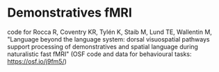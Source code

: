 # Demonstratives fMRI
code for Rocca R, Coventry KR, Tylén K, Staib M, Lund TE, Wallentin M, "Language beyond the language system: dorsal visuospatial pathways support processing of demonstratives and spatial language during naturalistic fast fMRI" (OSF code and data for behavioural tasks: https://osf.io/j9fm5/) 
